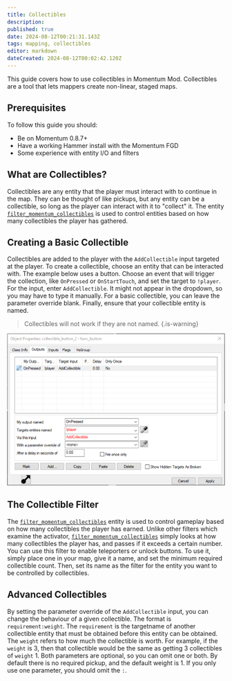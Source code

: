 ```yaml
---
title: Collectibles
description: 
published: true
date: 2024-08-12T00:21:31.143Z
tags: mapping, collectibles
editor: markdown
dateCreated: 2024-08-12T00:02:42.120Z
---
```


This guide covers how to use collectibles in Momentum Mod. Collectibles are a tool that lets mappers create non-linear, staged maps.

## Prerequisites

To follow this guide you should:

- Be on Momentum 0.8.7+
- Have a working Hammer install with the Momentum FGD
- Some experience with entity I/O and filters

## What are Collectibles?

Collectibles are any entity that the player must interact with to continue in the map. They can be thought of like pickups, but any entity can be a collectible, so long as the player can interact with it to "collect" it. The entity [`filter_momentum_collectibles`](/entity/filter_momentum_collectibles) is used to control entities based on how many collectibles the player has gathered.

## Creating a Basic Collectible

Collectibles are added to the player with the `AddCollectible` input targeted at the player. To create a collectible, choose an entity that can be interacted with. The example below uses a button. Choose an event that will trigger the collection, like `OnPressed` or `OnStartTouch`, and set the target to `!player`. For the input, enter `AddCollectible`. It might not appear in the dropdown, so you may have to type it manually. For a basic collectible, you can leave the parameter override blank. Finally, ensure that your collectible entity is named.

> Collectibles will not work if they are not named.
{.is-warning}

![button_collectible_io_1.png](/images/collectibles_guide/button_collectible_io_1.png)

## The Collectible Filter

The [`filter_momentum_collectibles`](/entity/filter_momentum_collectibles) entity is used to control gameplay based on how many collectibles the player has earned. Unlike other filters which examine the activator, [`filter_momentum_collectibles`](/entity/filter_momentum_collectibles) simply looks at how many collectibles the player has, and passes if it exceeds a certain number. You can use this filter to enable teleporters or unlock buttons. To use it, simply place one in your map, give it a name, and set the minimum required collectible count. Then, set its name as the filter for the entity you want to be controlled by collectibles.

## Advanced Collectibles

By setting the parameter override of the `AddCollectible` input, you can change the behaviour of a given collectible. The format is `requirement:weight`. The `requirement` is the targetname of another collectible entity that must be obtained before this entity can be obtained. The `weight` refers to how much the collectible is worth. For example, if the `weight` is 3, then that collectible would be the same as getting 3 collectibles of `weight` 1. Both parameters are optional, so you can omit one or both. By default there is no required pickup, and the default weight is 1. If you only use one parameter, you should omit the `:`.
